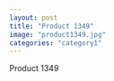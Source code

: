```yaml
---
layout: post
title: "Product 1349"
image: "product1349.jpg"
categories: "category1"
---
```

Product 1349
